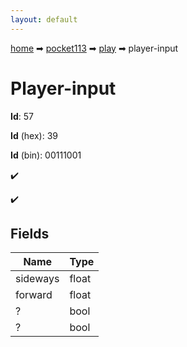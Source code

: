 ```yaml
---
layout: default
---
```


[home](/) ➡ [pocket113](/protocol/pocket113) ➡ [play](/protocol/pocket113/play) ➡ player-input

# Player-input

**Id**: 57

**Id** (hex): 39

**Id** (bin): 00111001

✔️

✔️

## Fields

Name | Type
---|---
sideways | float
forward | float
? | bool
? | bool

